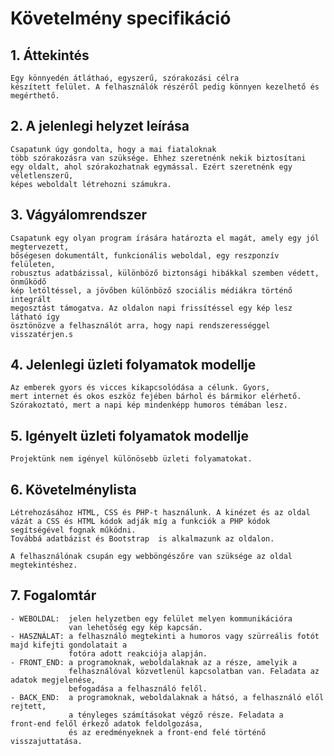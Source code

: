 # Követelmény specifikáció

## 1. Áttekintés
    Egy könnyedén átláthaó, egyszerű, szórakozási célra
    készített felület. A felhasználók részéről pedig könnyen kezelhető és megérthető. 
  
## 2. A jelenlegi helyzet leírása
    Csapatunk úgy gondolta, hogy a mai fiataloknak
    több szórakozásra van szüksége. Ehhez szeretnénk nekik biztosítani
    egy oldalt, ahol szórakozhatnak egymással. Ezért szeretnénk egy véletlenszerű,
    képes weboldalt létrehozni számukra.
  
## 3. Vágyálomrendszer
    Csapatunk egy olyan program írására határozta el magát, amely egy jól megtervezett,
    bőségesen dokumentált, funkcionális weboldal, egy reszponzív felületen,
    robusztus adatbázissal, különböző biztonsági hibákkal szemben védett, önműködő
    kép letöltéssel, a jövőben különböző szociális médiákra történő integrált
    megosztást támogatva. Az oldalon napi frissítéssel egy kép lesz látható így
    ösztönözve a felhasználót arra, hogy napi rendszerességgel visszatérjen.s

## 4. Jelenlegi üzleti folyamatok modellje
    Az emberek gyors és vicces kikapcsolódása a célunk. Gyors,
    mert internet és okos eszköz fejében bárhol és bármikor elérhető.
    Szórakoztató, mert a napi kép mindenképp humoros témában lesz.
  
## 5. Igényelt üzleti folyamatok modellje
    Projektünk nem igényel különösebb üzleti folyamatokat.
  
## 6. Követelménylista
    Létrehozásához HTML, CSS és PHP-t használunk. A kinézet és az oldal
    vázát a CSS és HTML kódok adják míg a funkciók a PHP kódok segítségével fognak működni.
    Továbbá adatbázist és Bootstrap  is alkalmazunk az oldalon.

    A felhasználónak csupán egy webböngészőre van szüksége az oldal megtekintéshez.

## 7. Fogalomtár
    - WEBOLDAL:  jelen helyzetben egy felület melyen kommunikációra
                 van lehetőség egy kép kapcsán.
    - HASZNÁLAT: a felhasználó megtekinti a humoros vagy szürreális fotót majd kifejti gondolatait a
                 fotóra adott reakciója alapján.
    - FRONT_END: a programoknak, weboldalaknak az a része, amelyik a
                 felhasználóval közvetlenül kapcsolatban van. Feladata az adatok megjelenése,
                 befogadása a felhasználó felől.
    - BACK_END:  a programoknak, weboldalaknak a hátsó, a felhasználó elől rejtett,
                 a tényleges számításokat végző része. Feladata a front‑end felől érkező adatok feldolgozása,
                 és az eredményeknek a front‑end felé történő visszajuttatása.
